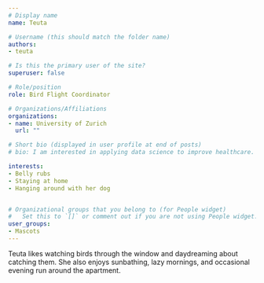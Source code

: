 ```yaml
---
# Display name
name: Teuta

# Username (this should match the folder name)
authors:
- teuta

# Is this the primary user of the site?
superuser: false

# Role/position
role: Bird Flight Coordinator

# Organizations/Affiliations
organizations:
- name: University of Zurich
  url: ""

# Short bio (displayed in user profile at end of posts)
# bio: I am interested in applying data science to improve healthcare.

interests:
- Belly rubs
- Staying at home
- Hanging around with her dog


# Organizational groups that you belong to (for People widget)
#   Set this to `[]` or comment out if you are not using People widget.
user_groups:
- Mascots
---
```


Teuta likes watching birds through the window and daydreaming about catching them. She also enjoys sunbathing, lazy mornings, and occasional evening run around the apartment. 
